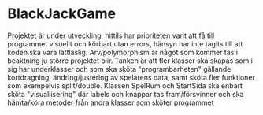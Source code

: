 # BlackJackGame
Projektet är under utveckling, hittils har prioriteten varit att få till programmet visuellt och körbart utan errors, hänsyn har inte tagits till att koden ska vara
lättläslig. Arv/polymorphism är något som kommer tas i beaktning ju större projektet blir. Tanken är att fler klasser ska skapas som i sig har underklasser och som ska sköta 
"programbarheten" gällande kortdragning, ändring/justering av spelarens data, samt sköta fler funktioner som exempelvis split/double.
Klassen SpelRum och StartSida ska enbart sköta "visuallisering" där labels och knappar tas fram/försvinner och ska hämta/köra metoder från andra klasser som sköter programmet 
